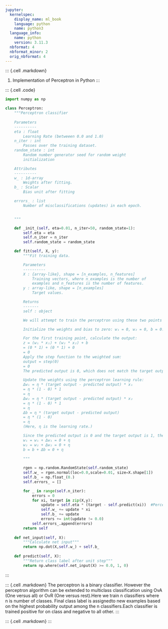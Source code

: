 ```yaml
---
jupyter:
  kernelspec:
    display_name: ml_book
    language: python
    name: python3
  language_info:
    name: python
    version: 3.11.3
  nbformat: 4
  nbformat_minor: 2
  orig_nbformat: 4
---
```


::: {.cell .markdown}
1.  Implementation of Perceptron in Python
:::

::: {.cell .code}
``` python
import numpy as np

class Perceptron:
    """Perceptron classifier
    
    Parameters
    ----------
    eta : float
        Learning Rate (betweeen 0.0 and 1.0)
    n_iter : int
        Passes over the training dataset.
    random_state : int
        Random number generator seed for random weight
        initialization

    Attributes
    ----------
    w_ : 1d-array
        Weights after fitting.
    b_ : Scalar
        Bias unit after fitting

    errors_ : list
        Number of misclassifications (updates) in each epoch.


    """

    def _init_(self, eta=0.01, n_iter=50, random_state=1):
        self.eta = eta
        self.n_iter = n_iter
        self.random_state = random_state

    def fit(self, X, y):
        """Fit training data.

        Parameters
        ----------
        X : {array-like}, shape = [n_examples, n_features]
            Training vectors, where n_examples is the number of 
            examples and n_features is the number of features.
        y : array-like, shape = [n_examples]
            Target values.

        Returns
        -------
        self : object

        We will attempt to train the perceptron using these two points and update the weights based on the perceptron learning rule:

        Initialize the weights and bias to zero: w₁ = 0, w₂ = 0, b = 0.

        For the first training point, calculate the output:
        z = (w₁ * x₁) + (w₂ * x₂) + b
        = (0 * 1) + (0 * 1) + 0
        = 0
        Apply the step function to the weighted sum:
        output = step(0)
        = 0
        The predicted output is 0, which does not match the target output of 1.

        Update the weights using the perceptron learning rule:
        Δw₁ = η * (target output - predicted output) * x₁
        = η * (1 - 0) * 1
        = η
        Δw₂ = η * (target output - predicted output) * x₂
        = η * (1 - 0) * 1
        = η
        Δb = η * (target output - predicted output)
        = η * (1 - 0)
        = η
        (Here, η is the learning rate.)

        Since the predicted output is 0 and the target output is 1, the weight updates become:
        w₁ = w₁ + Δw₁ = 0 + η
        w₂ = w₂ + Δw₂ = 0 + η
        b = b + Δb = 0 + η
        
        """

        rgen = np.random.RandomState(self.random_state)
        self.w_ = rgen.normal(loc=0.0,scale=0.01, size=X.shape[1])
        self.b_ = np.float_(0.)
        self.errors_ = []

        for _ in range(self.n_iter):
            errors = 0
            for xi, target in zip(X,y):
                update = self.eta * (target - self.predict(xi))  #Perceptron Learning Rule Δw and Δb
                self.w_ += update * xi
                self.b_ += update
                errors += int(update != 0.0)
            self.errors_.append(errors)
        return self
    
    def net_input(self, X):
        """Calculate net input"""
        return np.dot(X,self.w_) + self.b_
    
    def predict(self, X):
        """Return class label after unit step"""
        return np.where(self.net_input(X) >= 0.0, 1, 0) 
```
:::

::: {.cell .markdown}
The perceptron is a binary classifier. However the perceptron algorithm
can be extended to multiclass classification using OvA (One versus all)
or OvR (One versus rest).Here we train n classifiers where n is number
of classes. Final class label is assignedto new examples based on the
highest probability output among the n classifiers.Each classifier is
trained positive for on class and negative to all other.
:::

::: {.cell .markdown}
:::
